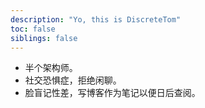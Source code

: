 ```yaml
---
description: "Yo, this is DiscreteTom"
toc: false
siblings: false
---
```


- 半个架构师。
- 社交恐惧症，拒绝闲聊。
- 脸盲记性差，写博客作为笔记以便日后查阅。